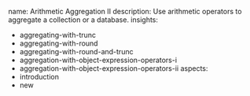 name: Arithmetic Aggregation II
description: Use arithmetic operators to aggregate a collection or a database.
insights:
  - aggregating-with-trunc
  - aggregating-with-round
  - aggregating-with-round-and-trunc
  - aggregation-with-object-expression-operators-i
  - aggregation-with-object-expression-operators-ii
aspects:
  - introduction
  - new
